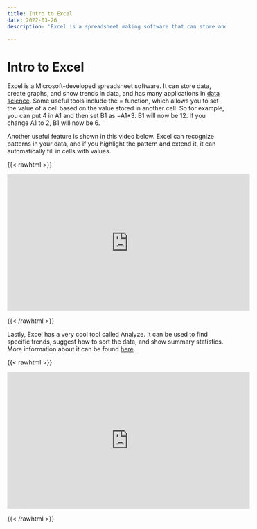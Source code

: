 ```yaml
---
title: Intro to Excel
date: 2022-03-26
description: 'Excel is a spreadsheet making software that can store and analyze data. It has uses in data science, often with SQL and Python.'

---
```


# Intro to Excel

Excel is a Microsoft-developed spreadsheet software. It can store data, create graphs, and show trends in data, and has many applications in [data science](https://towardsdatascience.com/excel-for-data-science-a82247670d7a). Some useful tools include the = function, which allows you to set the value of a cell based on the value stored in another cell. So for example, you can put 4 in A1 and then set B1 as =A1*3. B1 will now be 12. If you change A1 to 2, B1 will now be 6.

Another useful feature is shown in this video below. Excel can recognize patterns in your data, and if you highlight the pattern and extend it, it can automatically fill in cells with values.

{{< rawhtml >}}
  <p class="speshal-fancy-custom">
    <iframe width="560" height="315" src="https://www.youtube.com/embed/0Rm6AI6ZMG0" title="YouTube video player" frameborder="0" allow="accelerometer; autoplay; clipboard-write; encrypted-media; gyroscope; picture-in-picture" allowfullscreen></iframe>
  </p>
{{< /rawhtml >}}
 

Lastly, Excel has a very cool tool called Analyze. It can be used to find specific trends, suggest how to sort the data, and show summary statistics. More information about it can be found [here](https://support.microsoft.com/en-us/office/analyze-data-in-excel-3223aab8-f543-4fda-85ed-76bb0295ffc4#:~:text=Simply%20select%20a%20cell%20in,it%20in%20a%20task%20pane.).

{{< rawhtml >}}
  <p class="speshal-fancy-custom">
    <iframe width="560" height="315" src="https://www.youtube.com/embed/k1VUZEVuDJ8" title="YouTube video player" frameborder="0" allow="accelerometer; autoplay; clipboard-write; encrypted-media; gyroscope; picture-in-picture" allowfullscreen></iframe>
  </p>
{{< /rawhtml >}}
 
